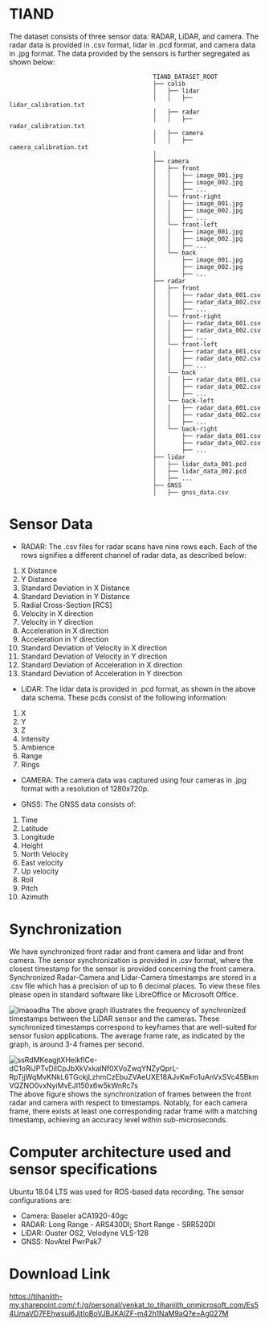 # TIAND

The dataset consists of three sensor data: RADAR, LiDAR, and camera. The radar data is provided in .csv format, lidar in .pcd format, and camera data in .jpg format. The data provided by the sensors is further segregated as shown below:
                                                    
                                            TIAND_DATASET_ROOT
                                            ├── calib
                                            │   ├── lidar
                                            │   │   ├── lidar_calibration.txt
                                            │   ├── radar
                                            │   │   ├── radar_calibration.txt
                                            │   ├── camera
                                            │   │   ├── camera_calibration.txt
                                            │  
                                            ├── camera
                                            │   ├── front
                                            │   │   ├── image_001.jpg
                                            │   │   ├── image_002.jpg
                                            │   │   ├── ...
                                            │   └── front-right
                                            │   │   ├── image_001.jpg
                                            │   │   ├── image_002.jpg
                                            │   │   ├── ...
                                            │   └── front-left
                                            │   │   ├── image_001.jpg
                                            │   │   ├── image_002.jpg
                                            │   │   ├── ...
                                            │   └── back
                                            │       ├── image_001.jpg
                                            │       ├── image_002.jpg
                                            │       ├── ...
                                            ├── radar
                                            │   ├── front
                                            │   │   ├── radar_data_001.csv
                                            │   │   ├── radar_data_002.csv
                                            │   │   ├── ...
                                            │   └── front-right
                                            │   │   ├── radar_data_001.csv
                                            │   │   ├── radar_data_002.csv
                                            │   │   ├── ...
                                            │   └── front-left
                                            │   │   ├── radar_data_001.csv
                                            │   │   ├── radar_data_002.csv
                                            │   │   ├── ...
                                            │   └── back
                                            │   │   ├── radar_data_001.csv
                                            │   │   ├── radar_data_002.csv
                                            │   │   ├── ...
                                            │   └── back-left
                                            │   │   ├── radar_data_001.csv
                                            │   │   ├── radar_data_002.csv
                                            │   │   ├── ...
                                            │   └── back-right
                                            │       ├── radar_data_001.csv
                                            │       ├── radar_data_002.csv
                                            │       ├── ...
                                            ├── lidar
                                            │   ├── lidar_data_001.pcd
                                            │   ├── lidar_data_002.pcd
                                            │   ├── ...
                                            ├── GNSS
                                            │   ├── gnss_data.csv
                                            
        

# Sensor Data
- RADAR:
The .csv files for radar scans have nine rows each. Each of the rows signifies a different channel of radar data, as described below:
 1. X Distance
 2. Y Distance
 3. Standard Deviation in X Distance
 4. Standard Deviation in Y Distance
 5. Radial Cross-Section [RCS]
 6. Velocity in X direction
 7. Velocity in Y direction
 8. Acceleration in X direction
 9. Acceleration in Y direction
 10. Standard Deviation of Velocity in X direction
 11. Standard Deviation of Velocity in Y direction
 12. Standard Deviation of Acceleration in X direction
 13. Standard Deviation of Acceleration in Y direction

- LiDAR:
The lidar data is provided in .pcd format, as shown in the above data schema. These pcds consist of the following information:
1. X
2. Y
3. Z
4. Intensity
5. Ambience
6. Range
7. Rings

- CAMERA:
The camera data was captured using four cameras in .jpg format with a resolution of 1280x720p.

- GNSS:
The GNSS data consists of:
1. Time
2. Latitude
3. Longitude
4. Height
5. North Velocity
6. East velocity
7. Up velocity
8. Roll
9. Pitch
10. Azimuth

# Synchronization
We have synchronized front radar and front camera and lidar and front camera. The sensor synchronization is provided in .csv format, where the closest timestamp for the sensor is provided concerning the front camera. Synchronized Radar-Camera and Lidar-Camera timestamps are stored in a .csv file which has a precision of up to 6 decimal places. To view these files please open in standard software like LibreOffice or Microsoft Office.

![lmaoadha](https://github.com/Nitishkr22/TIAND/assets/101446434/af9eeb85-e0a4-4dde-9851-5149149d8508)
The above graph illustrates the frequency of synchronized timestamps between the LiDAR sensor and the cameras. These synchronized timestamps correspond to keyframes that are well-suited for sensor fusion applications. The average frame rate, as indicated by the graph, is around 3-4 frames per second.

![ssRdMKeagjtXHeikfICe-dC1oRiJPTvDilCpJbXkVxkalNf0XVoZwqYNZyQprL-RpTjjWqMvKNkL6TGckjLzhmCzEbuZVAeUXE18AJvKwFo1uAnVxSVc45BkmVQZNO0vxNyiMvEJl150x6w5kWnRc7s](https://github.com/Nitishkr22/TIAND/assets/97292143/0aaf4367-23bc-417a-bf5c-3272357e2c53)
The above figure shows the synchronization of frames between the front radar and camera with respect to timestamps. Notably, for each camera frame, there exists at least one corresponding radar frame with a matching timestamp, achieving an accuracy level within sub-microseconds.

# Computer architecture used and sensor specifications
Ubuntu 18.04 LTS was used for ROS-based data recording.
The sensor configurations are:
- Camera: Baseler aCA1920-40gc
- RADAR: Long Range - ARS430DI; Short Range - SRR520DI
- LiDAR: Ouster OS2, Velodyne VLS-128
- GNSS: NovAtel PwrPak7

# Download Link
https://tihaniith-my.sharepoint.com/:f:/g/personal/venkat_to_tihaniith_onmicrosoft_com/Es54UmaVD7FEhwsui6JjtIoBoVJBJKAlZF-m42h1NaM9aQ?e=Ag027M
